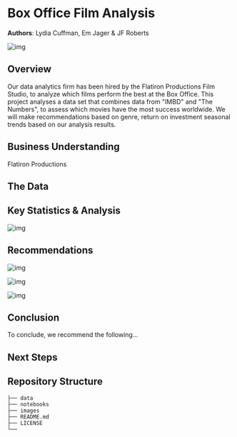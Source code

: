 # Box Office Film Analysis

**Authors**: Lydia Cuffman, Em Jager & JF Roberts

![img]()

## Overview

Our data analytics firm has been hired by the Flatiron Productions Film Studio, to analyze which films perform the best at the Box Office. This project analyses a data set that combines data from "IMBD" and "The Numbers", to assess which movies have the most success worldwide. We will make recommendations based on genre, return on investment seasonal trends based on our analysis results.

## Business Understanding

Flatiron Productions

## The Data 


## Key Statistics & Analysis

![img]()

## Recommendations 

![img]() 

![img]()  

![img]() 


## Conclusion

To conclude, we recommend the following...

## Next Steps



## Repository Structure

```
├── data
├── notebooks
├── images
├── README.md
├── LICENSE
└── 
```
